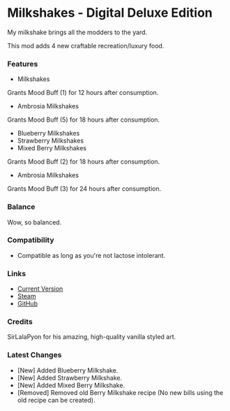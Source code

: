 # Milkshakes - Digital Deluxe Edition

My milkshake brings all the modders to the yard.

This mod adds 4 new craftable recreation/luxury food.

### Features

- Milkshakes

Grants Mood Buff (1) for 12 hours after consumption.

- Ambrosia Milkshakes

Grants Mood Buff (5) for 18 hours after consumption.

- Blueberry Milkshakes
- Strawberry Milkshakes
- Mixed Berry Milkshakes

Grants Mood Buff (2) for 18 hours after consumption.

- Ambrosia Milkshakes

Grants Mood Buff (3) for 24 hours after consumption.

### Balance

Wow, so balanced.

### Compatibility

- Compatible as long as you're not lactose intolerant.

### Links

- [Current Version](https://github.com/Sierra0001/Milkshakes---Digital-Deluxe-Edition/releases/tag/v1.3)
- [Steam](https://steamcommunity.com/sharedfiles/filedetails/?id=2595980371)
- [GitHub](https://github.com/Sierra0001/Milkshakes---Digital-Deluxe-Edition)

### Credits

SirLalaPyon for his amazing, high-quality vanilla styled art.

### Latest Changes

- [New] Added Blueberry Milkshake.
- [New] Added Strawberry Milkshake.
- [New] Added Mixed Berry Milkshake.
- [Removed] Removed old Berry Milkshake recipe (No new bills using the old recipe can be created).
